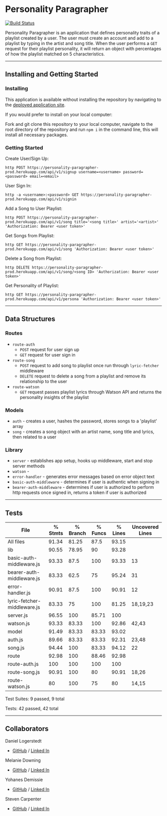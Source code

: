 # Personality Paragrapher
[![Build Status](https://travis-ci.org/PersonalityParagrapher/PersonalityParagrapherBackend.svg?branch=master)](https://travis-ci.org/PersonalityParagrapher/PersonalityParagrapherBackend)

Personality Paragrapher is an application that defines personality traits of a playlist created by a user. The user must create an account and add to a playlist by typing in the artist and song title. When the user performs a `GET` request for their playlist personality, it will return an object with percentages of how the playlist matched on 5 characteristics.

---

## Installing and Getting Started

### Installing
This application is available without installing the repository by navigating to the [deployed application site](https://personality-paragrapher-prod.herokuapp.com).

If you would prefer to install on your local computer:

Fork and git clone this repository to your local computer, navigate to the root directory of the repository and run `npm i` in the command line, this will install all necessary packages.

### Getting Started

Create User/Sign Up:

```http
http POST https://personality-paragrapher-prod.herokuapp.com/api/v1/signup username=<username> password=<password> email=<email>
```

User Sign In:
```http
http -a <username>:<password> GET https://personality-paragrapher-prod.herokuapp.com/api/v1/signin
```

Add a Song to User Playlist:
```http
http POST https://personality-paragrapher-prod.herokuapp.com/api/v1/song title='<song title>' artist='<artist>' 'Authorization: Bearer <user token>'
```

Get Songs from Playlist:
```http
http GET https://personality-paragrapher-prod.herokuapp.com/api/v1/song 'Authorization: Bearer <user token>'
```

Delete a Song from Playlist:
```http
http DELETE https://personality-paragrapher-prod.herokuapp.com/api/v1/song/<song ID> 'Authorization: Bearer <user token>'
```

Get Personality of Playlist:
```http
http GET https://personality-paragrapher-prod.herokuapp.com/api/v1/persona 'Authorization: Bearer <user token>'
```

---

## Data Structures

### Routes
* `route-auth`
  * `POST` request for user sign up
  * `GET` request for user sign in
* `route-song`
  * `POST` request to add song to playlist once run through `lyric-fetcher` middleware
  * `DELETE` request to delete a song from a playlist and remove its relationship to the user
* `route-watson`
  * `GET` request passes playlist lyrics through Watson API and returns the personality insights of the playlist

### Models
* `auth` - creates a user, hashes the password, stores songs to a 'playlist' array
* `song` - creates a song object with an artist name, song title and lyrics, then related to a user

### Library
* `server` - establishes app setup, hooks up middleware, start and stop server methods
* `watson` -
* `error-handler` - generates error messages based on error object text
* `basic-auth-middleware` - determines if user is authentic when signing in
* `bearer-auth-middleware` - determines if user is authorized to perform http requests once signed in, returns a token if user is authorized

---

## Tests
<!-- All appropriate 200's and 400's status codes -->

|File                          |  % Stmts | % Branch |  % Funcs |  % Lines |Uncovered Lines |
|------------------------------|----------|----------|----------|----------|----------------|
|All files                     |    91.34 |    81.25 |     87.5 |    93.15 |                |
| lib                          |    90.55 |    78.95 |       90 |    93.28 |                |
|  basic-auth-middleware.js    |    93.33 |     87.5 |      100 |    93.33 |             13 |
|  bearer-auth-middleware.js   |    83.33 |     62.5 |       75 |    95.24 |             31 |
|  error-handler.js            |    90.91 |     87.5 |      100 |    90.91 |             12 |
|  lyric-fetcher-middleware.js |    83.33 |       75 |      100 |    81.25 |       18,19,23 |
|  server.js                   |    96.55 |      100 |    85.71 |      100 |                |
|  watson.js                   |    93.33 |    83.33 |      100 |    92.86 |          42,43 |
| model                        |    91.49 |    83.33 |    83.33 |    93.02 |                |
|  auth.js                     |    89.66 |    83.33 |    83.33 |    92.31 |          23,48 |
|  song.js                     |    94.44 |      100 |    83.33 |    94.12 |             22 |
| route                        |    92.98 |      100 |    88.46 |    92.98 |                |
|  route-auth.js               |      100 |      100 |      100 |      100 |                |
|  route-song.js               |    90.91 |      100 |       80 |    90.91 |          18,26 |
|  route-watson.js             |       80 |      100 |       75 |       80 |          14,15 |

Test Suites: 9 passed, 9 total

Tests:       42 passed, 42 total

---

## Collaborators
Daniel Logerstedt
* [GitHub](https://github.com/daniellogerstedt) / [Linked In](https://www.linkedin.com/in/logerstedt/)

Melanie Downing
* [GitHub](https://github.com/sayanything830) / [Linked In](https://www.linkedin.com/in/melanie-downing/)

Yohanes Demissie
* [GitHub](https://github.com/YohanesDemissie) / [Linked In](https://www.linkedin.com/in/yohanes-demissie-11024a155/)

Steven Carpenter
* [GitHub](https://github.com/stevegcarpenter) / [Linked In](https://www.linkedin.com/in/carpentersteven/)

